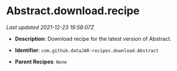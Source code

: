 # Abstract.download.recipe

_Last updated 2021-12-23 19:58:07Z_

- **Description**: Download recipe for the latest version of Abstract.

- **Identifier**: `com.github.dataJAR-recipes.download.Abstract`

- **Parent Recipes**: `None`